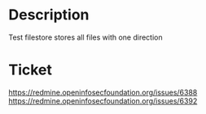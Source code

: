 # Description

Test filestore stores all files with one direction

# Ticket 

https://redmine.openinfosecfoundation.org/issues/6388
https://redmine.openinfosecfoundation.org/issues/6392
